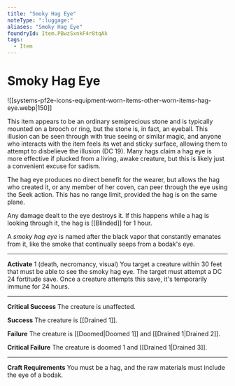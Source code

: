```yaml
---
title: "Smoky Hag Eye"
noteType: ":luggage:"
aliases: "Smoky Hag Eye"
foundryId: Item.PBwzSxnkF4r8tqAk
tags:
  - Item
---
```


# Smoky Hag Eye
![[systems-pf2e-icons-equipment-worn-items-other-worn-items-hag-eye.webp|150]]

This item appears to be an ordinary semiprecious stone and is typically mounted on a brooch or ring, but the stone is, in fact, an eyeball. This illusion can be seen through with true seeing or similar magic, and anyone who interacts with the item feels its wet and sticky surface, allowing them to attempt to disbelieve the illusion (DC 19). Many hags claim a hag eye is more effective if plucked from a living, awake creature, but this is likely just a convenient excuse for sadism.

The hag eye produces no direct benefit for the wearer, but allows the hag who created it, or any member of her coven, can peer through the eye using the Seek action. This has no range limit, provided the hag is on the same plane.

Any damage dealt to the eye destroys it. If this happens while a hag is looking through it, the hag is [[Blinded]] for 1 hour.

A _smoky hag eye_ is named after the black vapor that constantly emanates from it, like the smoke that continually seeps from a bodak's eye.

* * *

**Activate** 1 (death, necromancy, visual) You target a creature within 30 feet that must be able to see the smoky hag eye. The target must attempt a DC 24 fortitude save. Once a creature attempts this save, it's temporarily immune for 24 hours.

* * *

**Critical Success** The creature is unaffected.

**Success** The creature is [[Drained 1]].

**Failure** The creature is [[Doomed|Doomed 1]] and [[Drained 1|Drained 2]].

**Critical Failure** The creature is doomed 1 and [[Drained 1|Drained 3]].

* * *

**Craft Requirements** You must be a hag, and the raw materials must include the eye of a bodak.

